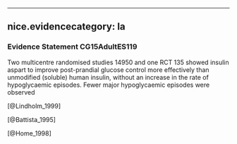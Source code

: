
---
nice.evidencecategory: Ia
---

### Evidence Statement CG15AdultES119
Two multicentre randomised studies 14950 and one RCT 135 showed insulin aspart to improve post-prandial glucose control more effectively than unmodified (soluble) human insulin, without an increase in the rate of hypoglycaemic episodes. Fewer major hypoglycaemic episodes were observed

[@Lindholm_1999]

[@Battista_1995]

[@Home_1998]

